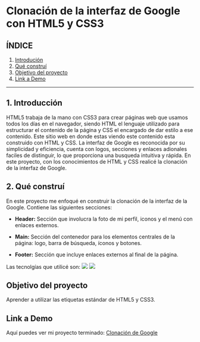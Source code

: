 # Clonación de la interfaz de Google con HTML5 y CSS3

## **ÍNDICE**

1. [Introdución](#)
2. [Qué construí](#)
3. [Objetivo del proyecto](#)
4. [Link a Demo](#)

****

## 1. Introducción 
HTML5 trabaja de la mano con CSS3 para crear páginas web que usamos todos los días en el navegador, siendo HTML el lenguaje utilizado para estructurar el contenido de la página y CSS el encargado de dar estilo a ese contenido. Este sitio web en donde estas viendo este contenido esta construido con HTML y CSS. 
La interfaz de Google es reconocida por su simplicidad y eficiencia, cuenta con logos, secciones y enlaces adionales faciles de distinguir, lo que proporciona una busqueda intuitiva y rápida. En este proyecto, con los conocimientos de HTML y CSS realicé la clonación de la interfaz de Google.

## 2. Qué construí
En este proyecto me enfoqué en construir la clonación de la interfaz de la Google.
Contiene las siguientes secciones:

* **Header:** Sección que involucra la foto de mi perfil, iconos y el menú con enlaces externos.
  
* **Main:** Sección del contenedor para los elementos centrales de la página: logo, barra de búsqueda, íconos y botones.

* **Footer:** Sección que incluye enlaces externos al final de la página.  

Las tecnolgías que utilicé son:
<img src="https://img.shields.io/badge/HTML5-E34F26?style=for-the-badge&logo=html5&logoColor=white" />
<img src="https://img.shields.io/badge/CSS3-1572B6?style=for-the-badge&logo=css3&logoColor=white" />

## Objetivo del proyecto
Aprender a utilizar las etiquetas estándar de HTML5 y CSS3.

## Link a Demo
Aquí puedes ver mi proyecto terminado: [Clonación de Google](https://clondegoogle-chi.vercel.app/)
